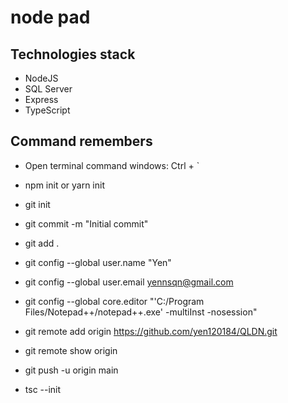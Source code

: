 # node pad

## Technologies stack

- NodeJS
- SQL Server
- Express
- TypeScript

## Command remembers

- Open terminal command windows: Ctrl + `
- npm init or yarn init
- git init
- git commit -m "Initial commit"
- git add .
- git config --global user.name "Yen"
- git config --global user.email yennsqn@gmail.com
- git config --global core.editor "'C:/Program Files/Notepad++/notepad++.exe' -multiInst -nosession"
- git remote add origin https://github.com/yen120184/QLDN.git
- git remote show origin
- git push -u origin main

- tsc --init